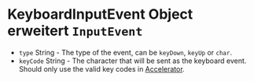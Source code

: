 # KeyboardInputEvent Object erweitert `InputEvent`

* `type` String - The type of the event, can be `keyDown`, `keyUp` or `char`.
* `keyCode` String - The character that will be sent as the keyboard event. Should only use the valid key codes in [Accelerator](../accelerator.md).
